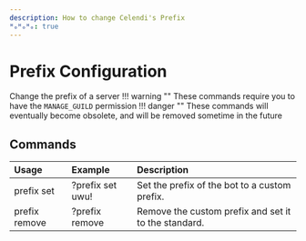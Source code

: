 ```yaml
---
description: How to change Celendi's Prefix
ᴴₒᴴₒᴴₒ: true
---
```

# Prefix Configuration

Change the prefix of a server
!!! warning ""
    These commands require you to have the `MANAGE_GUILD` permission
!!! danger ""
    These commands will eventually become obsolete, and will be removed sometime in the future

## Commands

| Usage | Example | Description |
| :--- | :--- | :--- |
| prefix set | ?prefix set uwu! | Set the prefix of the bot to a custom prefix. |
| prefix remove | ?prefix remove | Remove the custom prefix and set it to the standard. |
